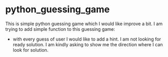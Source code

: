 # python_guessing_game
This is simple python guessing game which I would like improve a bit.
I am trying to add simple function to this guessing game:
- with every guess of user I would like to add a hint. 
I am not looking for ready solution. I am kindly asking to show me the direction where I can look for solution. 


